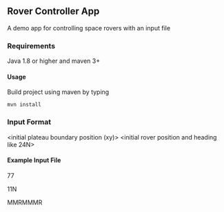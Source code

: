 ## Rover Controller App

A demo app for controlling space rovers with an input file

### Requirements
Java 1.8 or higher and maven 3+

#### Usage

Build project using maven by typing

```mvn install```

### Input Format
<initial plateau boundary position (xy)>
<initial rover position and heading like 24N>
<move commands like RMLMRMMMRL>
  
#### Example Input File
77  

11N  

MMRMMMR

